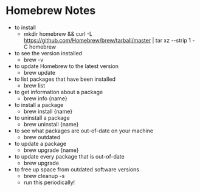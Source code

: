 # Homebrew Notes

- to install
  - mkdir homebrew && curl -L https://github.com/Homebrew/brew/tarball/master | tar xz --strip 1 -C homebrew
- to see the version installed
  - brew -v
- to update Homebrew to the latest version
  - brew update
- to list packages that have been installed
  - brew list
- to get information about a package
  - brew info {name}
- to install a package
  - brew install {name}
- to uninstall a package
  - brew uninstall {name}
- to see what packages are out-of-date on your machine
  - brew outdated
- to update a package
  - brew upgrade {name}
- to update every package that is out-of-date
  - brew upgrade
- to free up space from outdated software versions
  - brew cleanup -s 
  - run this periodically!
